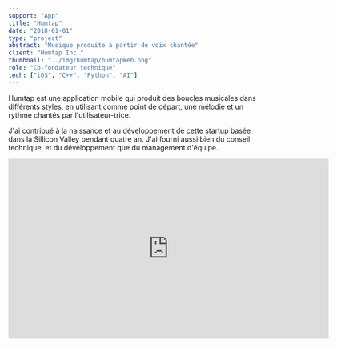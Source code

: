 ```yaml
---
support: "App"
title: "Humtap"
date: "2018-01-01"
type: "project" 
abstract: "Musique produite à partir de voix chantée"
client: "Humtap Inc."
thumbnail: "../img/humtap/humtapWeb.png"
role: "Co-fondateur technique"
tech: ["iOS", "C++", "Python", "AI"]
---
```


Humtap est une application mobile qui produit des boucles musicales dans différents styles, en utilisant comme point de départ, une mélodie et un rythme chantés par l'utilisateur-trice.

J'ai contribué à la naissance et au développement de cette startup basée dans la Sillicon Valley pendant quatre an. J'ai fourni aussi bien du conseil technique, et du développement que du management d'équipe.


<div class="iframe-container">
<iframe src="https://player.vimeo.com/video/337852221" width="640" height="360" frameborder="0" allow="autoplay; fullscreen" allowfullscreen></iframe>
</div>

